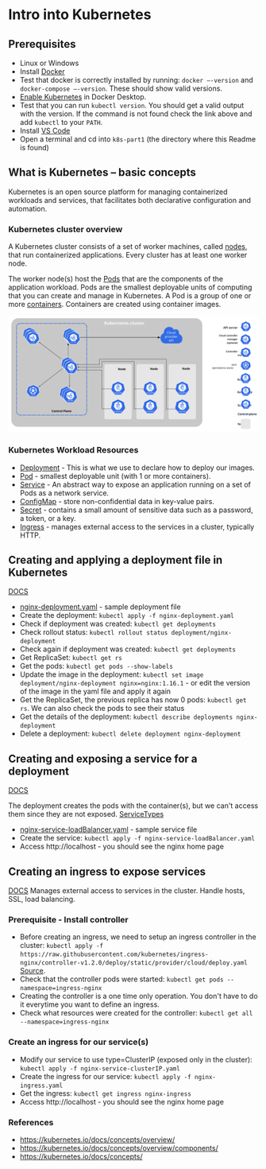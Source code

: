 # Intro into Kubernetes

## Prerequisites

- Linux or Windows
- Install [Docker](https://docs.docker.com/desktop/windows/install/)
- Test that docker is correctly installed by running: `docker –-version` and `docker-compose –-version`. These should show valid versions.
- [Enable Kubernetes](https://docs.docker.com/desktop/kubernetes/) in Docker Desktop.
- Test that you can run `kubectl version`. You should get a valid output with the version. If the command is not found check the link above and add `kubectl` to your `PATH`.
- Install [VS Code](https://code.visualstudio.com/download)
- Open a terminal and cd into `k8s-part1` (the directory where this Readme is found)

## What is Kubernetes – basic concepts

Kubernetes is an open source platform for managing containerized workloads and services, that facilitates both declarative configuration and automation.

### Kubernetes cluster overview

A Kubernetes cluster consists of a set of worker machines, called [nodes](https://kubernetes.io/docs/concepts/architecture/nodes/), that run containerized applications. Every cluster has at least one worker node.

The worker node(s) host the [Pods](https://kubernetes.io/docs/concepts/workloads/pods/) that are the components of the application workload. Pods are the smallest deployable units of computing that you can create and manage in Kubernetes. A Pod is a group of one or more [containers](https://kubernetes.io/docs/concepts/containers/). Containers are created using container images.

![Kubernetes Cluster structure](./components-of-kubernetes.svg)

### Kubernetes Workload Resources

- [Deployment](https://kubernetes.io/docs/concepts/workloads/controllers/deployment/) - This is what we use to declare how to deploy our images.
- [Pod](https://kubernetes.io/docs/concepts/workloads/pods/) - smallest deployable unit (with 1 or more containers).
- [Service](https://kubernetes.io/docs/concepts/services-networking/service/) - An abstract way to expose an application running on a set of Pods as a network service.
- [ConfigMap](https://kubernetes.io/docs/concepts/configuration/configmap/) - store non-confidential data in key-value pairs.
- [Secret](https://kubernetes.io/docs/concepts/configuration/secret/) - contains a small amount of sensitive data such as a password, a token, or a key.
- [Ingress](https://kubernetes.io/docs/concepts/services-networking/ingress/) - manages external access to the services in a cluster, typically HTTP.

## Creating and applying a deployment file in Kubernetes

[DOCS](https://kubernetes.io/docs/concepts/workloads/controllers/deployment/)

- [nginx-deployment.yaml](./nginx-deployment.yaml) - sample deployment file
- Create the deployment: `kubectl apply -f nginx-deployment.yaml`
- Check if deployment was created: `kubectl get deployments`
- Check rollout status: `kubectl rollout status deployment/nginx-deployment`
- Check again if deployment was created: `kubectl get deployments`
- Get ReplicaSet: `kubectl get rs`
- Get the pods: `kubectl get pods --show-labels`
- Update the image in the deployment: `kubectl set image deployment/nginx-deployment nginx=nginx:1.16.1` - or edit the version of the image in the yaml file and apply it again
- Get the ReplicaSet, the previous replica has now 0 pods: `kubectl get rs`. We can also check the pods to see their status
- Get the details of the deployment: `kubectl describe deployments nginx-deployment`
- Delete a deployment: `kubectl delete deployment nginx-deployment`

## Creating and exposing a service for a deployment

[DOCS](https://kubernetes.io/docs/concepts/services-networking/service/)

The deployment creates the pods with the container(s), but we can't access them since they are not exposed. [ServiceTypes](https://kubernetes.io/docs/concepts/services-networking/service/#publishing-services-service-types)

- [nginx-service-loadBalancer.yaml](./nginx-service-loadBalancer.yaml) - sample service file
- Create the service: `kubectl apply -f nginx-service-loadBalancer.yaml`
- Access http://localhost - you should see the nginx home page

## Creating an ingress to expose services

[DOCS](https://kubernetes.io/docs/concepts/services-networking/ingress/)
Manages external access to services in the cluster. Handle hosts, SSL, load balancing.

### Prerequisite - Install controller

- Before creating an ingress, we need to setup an ingress controller in the cluster: `kubectl apply -f https://raw.githubusercontent.com/kubernetes/ingress-nginx/controller-v1.2.0/deploy/static/provider/cloud/deploy.yaml` [Source](https://kubernetes.github.io/ingress-nginx/deploy/#quick-start).
- Check that the controller pods were started: `kubectl get pods --namespace=ingress-nginx`
- Creating the controller is a one time only operation. You don't have to do it everytime you want to define an ingress.
- Check what resources were created for the controller: `kubectl get all --namespace=ingress-nginx`

### Create an ingress for our service(s)

- Modify our service to use type=ClusterIP (exposed only in the cluster): `kubectl apply -f nginx-service-clusterIP.yaml`
- Create the ingress for our service: `kubectl apply -f nginx-ingress.yaml`
- Get the ingress: `kubectl get ingress nginx-ingress`
- Access http://localhost - you should see the nginx home page

### References

- https://kubernetes.io/docs/concepts/overview/
- https://kubernetes.io/docs/concepts/overview/components/
- https://kubernetes.io/docs/concepts/
